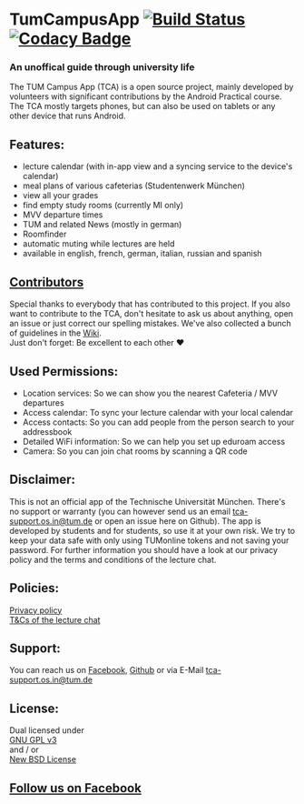 # TumCampusApp [![Build Status](https://server4.wdkk.de/buildStatus/icon?job=TCA-Android)](https://server4.wdkk.de/job/TCA-Android/) [![Codacy Badge](https://api.codacy.com/project/badge/Grade/01c41ee04d684a11947bfd5216de0b1c)](https://www.codacy.com/app/TCA-Bot/TumCampusApp?utm_source=github.com&amp;utm_medium=referral&amp;utm_content=TCA-Team/TumCampusApp&amp;utm_campaign=Badge_Grade)
### An unoffical guide through university life
The TUM Campus App (TCA) is a open source project, mainly developed by volunteers with significant contributions by the Android Practical course. The TCA mostly targets phones, but can also be used on tablets or any other device that runs Android.

## Features:
- lecture calendar (with in-app view and a syncing service to the device's calendar)
- meal plans of various cafeterias (Studentenwerk München)
- view all your grades
- find empty study rooms (currently MI only)
- MVV departure times
- TUM and related News (mostly in german)
- Roomfinder
- automatic muting while lectures are held
- available in english, french, german, italian, russian and spanish

## [Contributors](https://github.com/TCA-Team/TumCampusApp/blob/master/CONTRIBUTORS.md)
Special thanks to everybody that has contributed to this project. If you also want to contribute to the TCA, don't hesitate to ask us about anything, open an issue or just correct our spelling mistakes. We've also collected a bunch of guidelines in the [Wiki](https://github.com/TCA-Team/TumCampusApp/wiki).  
Just don't forget: Be excellent to each other :heart:

## Used Permissions:
+ Location services: So we can show you the nearest Cafeteria / MVV departures
+ Access calendar: To sync your lecture calendar with your local calendar
+ Access contacts: So you can add people from the person search to your addressbook
+ Detailed WiFi information: So we can help you set up eduroam access
+ Camera: So you can join chat rooms by scanning a QR code

## Disclaimer:
This is not an official app of the Technische Universität München. There's no support or warranty (you can however send us an email [tca-support.os.in@tum.de](mailto:tca-support.os.in@tum.de) or open an issue here on Github). The app is developed by students and for students, so use it at your own risk. We try to keep your data safe with only using TUMonline tokens and not saving your password. For further information you should have a look at our privacy policy and the terms and conditions of the lecture chat.

## Policies:
[Privacy policy](https://tumcabe.in.tum.de/landing/privacy/)  
[T&Cs of the lecture chat](https://tumcabe.in.tum.de/landing/chatterms/)

## Support:
You can reach us on [Facebook](https://www.facebook.com/TUMCampus), [Github](https://github.com/TCA-Team/TumCampusApp) or via E-Mail [tca-support.os.in@tum.de](mailto:tca-support.os.in@tum.de)

## License:
Dual licensed under  
[GNU GPL v3](http://www.gnu.org/licenses/gpl.html)  
and / or  
[New BSD License](http://www.opensource.org/licenses/bsd-license.php)

## [Follow us on Facebook](https://www.facebook.com/TUMCampus)
